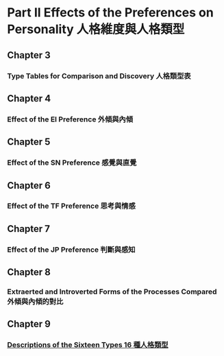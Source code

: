 # Part II Effects of the Preferences on Personality 人格維度與人格類型
## Chapter 3 
### Type Tables for Comparison and Discovery 人格類型表
## Chapter 4 
### Effect of the EI  Preference 外傾與內傾
## Chapter 5 
### Effect of the SN Preference 感覺與直覺
## Chapter 6 
### Effect of the TF Preference 思考與情感
## Chapter 7 
### Effect of the JP Preference 判斷與感知
## Chapter 8 
### Extraerted and Introverted Forms of the Processes Compared 外傾與內傾的對比
## Chapter 9
### [Descriptions of the Sixteen Types 16 種人格類型](https://github.com/milochen0418/gifts-differing/tree/master/PART%20II%20Effects%20of%20the%20Preferences%20on%20Personality/Ch09%20Descriptions%20of%20the%20Sixteen%20Types%2016/README.md)
